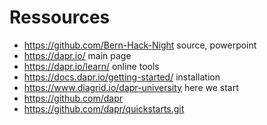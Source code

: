 # Ressources

* https://github.com/Bern-Hack-Night  source, powerpoint
* https://dapr.io/ main page
* https://dapr.io/learn/ online tools 
* https://docs.dapr.io/getting-started/ installation
* https://www.diagrid.io/dapr-university here we start
* https://github.com/dapr 
* https://github.com/dapr/quickstarts.git 

